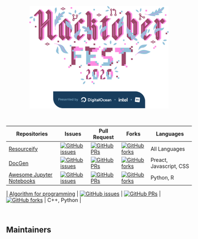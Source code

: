 <p align="center"><img src="Hacktoberfest2020.png" width="75%"/></p>

<br>

| Repositories                                                                                         | Issues                                                                                                                                                                                                                                | Pull Request                                                                                                                                                                                                               | Forks                                                                                                                                                                                                                   | Languages               |
| ---------------------------------------------------------------------------------------------------- | ------------------------------------------------------------------------------------------------------------------------------------------------------------------------------------------------------------------------------------- | -------------------------------------------------------------------------------------------------------------------------------------------------------------------------------------------------------------------------- | ----------------------------------------------------------------------------------------------------------------------------------------------------------------------------------------------------------------------- | ----------------------- |
| [Resourceify](https://github.com/Data-Science-Community-SRM/Resourceify)                             | [![GitHub issues](https://img.shields.io/github/issues/Data-Science-Community-SRM/Resourceify?color=red&logo=github&style=flat-square)](https://github.com/Data-Science-Community-SRM/Resourceify/issues)                             | [![GitHub PRs](https://img.shields.io/github/issues-pr/Data-Science-Community-SRM/Resourceify?style=flat-square&logo=github)](https://github.com/Data-Science-Community-SRM/Resourceify/pulls)                             | [![GitHub forks](https://img.shields.io/github/forks/Data-Science-Community-SRM/Resourceify?style=flat-square&logo=git)](https://github.com/Data-Science-Community-SRM/Resourceify/network)                             | All Languages           |
| [DocGen](https://github.com/Data-Science-Community-SRM/DocGen)                                       | [![GitHub issues](https://img.shields.io/github/issues/Data-Science-Community-SRM/DocGen?color=red&logo=github&style=flat-square)](https://github.com/Data-Science-Community-SRM/DocGen/issues)                                       | [![GitHub PRs](https://img.shields.io/github/issues-pr/Data-Science-Community-SRM/DocGen?style=flat-square&logo=github)](https://github.com/Data-Science-Community-SRM/DocGen/pulls)                                       | [![GitHub forks](https://img.shields.io/github/forks/Data-Science-Community-SRM/DocGen?style=flat-square&logo=git)](https://github.com/Data-Science-Community-SRM/DocGen/network)                                       | Preact, Javascript, CSS |
| [Awesome Jupyter Notebooks](https://github.com/Data-Science-Community-SRM/Awesome-Jupyter-Notebooks) | [![GitHub issues](https://img.shields.io/github/issues/Data-Science-Community-SRM/Awesome-Jupyter-Notebooks?color=red&logo=github&style=flat-square)](https://github.com/Data-Science-Community-SRM/Awesome-Jupyter-Notebooks/issues) | [![GitHub PRs](https://img.shields.io/github/issues-pr/Data-Science-Community-SRM/Awesome-Jupyter-Notebooks?style=flat-square&logo=github)](https://github.com/Data-Science-Community-SRM/Awesome-Jupyter-Notebooks/pulls) | [![GitHub forks](https://img.shields.io/github/forks/Data-Science-Community-SRM/Awesome-Jupyter-Notebooks?style=flat-square&logo=git)](https://github.com/Data-Science-Community-SRM/Awesome-Jupyter-Notebooks/network) | Python, R               |

| [Algorithm for programming](https://github.com/Data-Science-Community-SRM/algorithms-for-programming)         | [![GitHub issues](https://img.shields.io/github/issues/Data-Science-Community-SRM/algorithms-for-programming?color=red&logo=github&style=flat-square)](https://github.com/Data-Science-Community-SRM/algorithms-for-programming/issues)        | [![GitHub PRs](https://img.shields.io/github/issues-pr/Data-Science-Community-SRM/algorithms-for-programming?style=flat-square&logo=github)](https://github.com/Data-Science-Community-SRM/algorithms-for-programming/pulls)        | [![GitHub forks](https://img.shields.io/github/forks/Data-Science-Community-SRM/algorithms-for-programming?style=flat-square&logo=git)](https://github.com/Data-Science-Community-SRM/algorithms-for-programming/network)         | C++, Python    | 

<br>

## Maintainers
